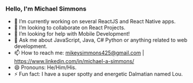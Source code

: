 ### Hello, I'm Michael Simmons



- 🔭 I’m currently working on several ReactJS and React Native apps.
- 👯 I’m looking to collaborate on React Projects.
- 🤔 I’m looking for help with Mobile Development! 
- 💬 Ask me about JavaScript, Java, C# Python or anything related to web development.
- 📫 How to reach me: mikeysimmons425@gmail.com | https://www.linkedin.com/in/michael-a-simmons/
- 😄 Pronouns: He/Him/His.
- ⚡ Fun fact: I have a super spotty and energetic Dalmatian named Lou.

       

